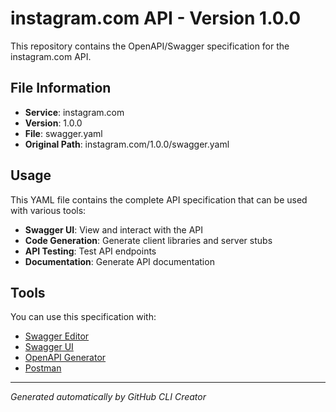 # instagram.com API - Version 1.0.0

This repository contains the OpenAPI/Swagger specification for the instagram.com API.

## File Information

- **Service**: instagram.com
- **Version**: 1.0.0
- **File**: swagger.yaml
- **Original Path**: instagram.com/1.0.0/swagger.yaml

## Usage

This YAML file contains the complete API specification that can be used with various tools:

- **Swagger UI**: View and interact with the API
- **Code Generation**: Generate client libraries and server stubs
- **API Testing**: Test API endpoints
- **Documentation**: Generate API documentation

## Tools

You can use this specification with:

- [Swagger Editor](https://editor.swagger.io/)
- [Swagger UI](https://swagger.io/tools/swagger-ui/)
- [OpenAPI Generator](https://openapi-generator.tech/)
- [Postman](https://www.postman.com/)

---

*Generated automatically by GitHub CLI Creator*

